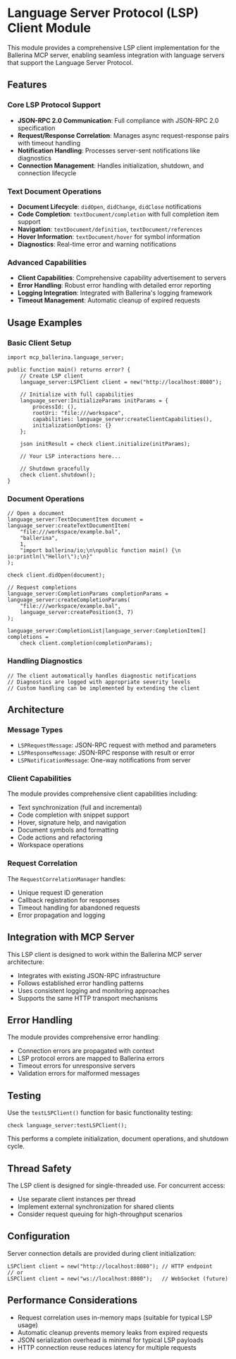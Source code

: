 # Language Server Protocol (LSP) Client Module

This module provides a comprehensive LSP client implementation for the Ballerina MCP server, enabling seamless integration with language servers that support the Language Server Protocol.

## Features

### Core LSP Protocol Support
- **JSON-RPC 2.0 Communication**: Full compliance with JSON-RPC 2.0 specification
- **Request/Response Correlation**: Manages async request-response pairs with timeout handling
- **Notification Handling**: Processes server-sent notifications like diagnostics
- **Connection Management**: Handles initialization, shutdown, and connection lifecycle

### Text Document Operations
- **Document Lifecycle**: `didOpen`, `didChange`, `didClose` notifications
- **Code Completion**: `textDocument/completion` with full completion item support
- **Navigation**: `textDocument/definition`, `textDocument/references`
- **Hover Information**: `textDocument/hover` for symbol information
- **Diagnostics**: Real-time error and warning notifications

### Advanced Capabilities
- **Client Capabilities**: Comprehensive capability advertisement to servers
- **Error Handling**: Robust error handling with detailed error reporting
- **Logging Integration**: Integrated with Ballerina's logging framework
- **Timeout Management**: Automatic cleanup of expired requests

## Usage Examples

### Basic Client Setup
```ballerina
import mcp_ballerina.language_server;

public function main() returns error? {
    // Create LSP client
    language_server:LSPClient client = new("http://localhost:8080");
    
    // Initialize with full capabilities
    language_server:InitializeParams initParams = {
        processId: (),
        rootUri: "file:///workspace",
        capabilities: language_server:createClientCapabilities(),
        initializationOptions: {}
    };
    
    json initResult = check client.initialize(initParams);
    
    // Your LSP interactions here...
    
    // Shutdown gracefully
    check client.shutdown();
}
```

### Document Operations
```ballerina
// Open a document
language_server:TextDocumentItem document = language_server:createTextDocumentItem(
    "file:///workspace/example.bal",
    "ballerina",
    1,
    "import ballerina/io;\n\npublic function main() {\n    io:println(\"Hello!\");\n}"
);

check client.didOpen(document);

// Request completions
language_server:CompletionParams completionParams = language_server:createCompletionParams(
    "file:///workspace/example.bal",
    language_server:createPosition(3, 7)
);

language_server:CompletionList|language_server:CompletionItem[] completions = 
    check client.completion(completionParams);
```

### Handling Diagnostics
```ballerina
// The client automatically handles diagnostic notifications
// Diagnostics are logged with appropriate severity levels
// Custom handling can be implemented by extending the client
```

## Architecture

### Message Types
- `LSPRequestMessage`: JSON-RPC request with method and parameters
- `LSPResponseMessage`: JSON-RPC response with result or error
- `LSPNotificationMessage`: One-way notifications from server

### Client Capabilities
The module provides comprehensive client capabilities including:
- Text synchronization (full and incremental)
- Code completion with snippet support
- Hover, signature help, and navigation
- Document symbols and formatting
- Code actions and refactoring
- Workspace operations

### Request Correlation
The `RequestCorrelationManager` handles:
- Unique request ID generation
- Callback registration for responses
- Timeout handling for abandoned requests
- Error propagation and logging

## Integration with MCP Server

This LSP client is designed to work within the Ballerina MCP server architecture:
- Integrates with existing JSON-RPC infrastructure
- Follows established error handling patterns
- Uses consistent logging and monitoring approaches
- Supports the same HTTP transport mechanisms

## Error Handling

The module provides comprehensive error handling:
- Connection errors are propagated with context
- LSP protocol errors are mapped to Ballerina errors
- Timeout errors for unresponsive servers
- Validation errors for malformed messages

## Testing

Use the `testLSPClient()` function for basic functionality testing:
```ballerina
check language_server:testLSPClient();
```

This performs a complete initialization, document operations, and shutdown cycle.

## Thread Safety

The LSP client is designed for single-threaded use. For concurrent access:
- Use separate client instances per thread
- Implement external synchronization for shared clients
- Consider request queuing for high-throughput scenarios

## Configuration

Server connection details are provided during client initialization:
```ballerina
LSPClient client = new("http://localhost:8080"); // HTTP endpoint
// or
LSPClient client = new("ws://localhost:8080");   // WebSocket (future)
```

## Performance Considerations

- Request correlation uses in-memory maps (suitable for typical LSP usage)
- Automatic cleanup prevents memory leaks from expired requests
- JSON serialization overhead is minimal for typical LSP payloads
- HTTP connection reuse reduces latency for multiple requests